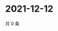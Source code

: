 # 2021-12-12

共 0 条

<!-- BEGIN WEIBO -->
<!-- 最后更新时间 Sun Dec 12 2021 13:01:26 GMT+0800 (China Standard Time) -->

<!-- END WEIBO -->

